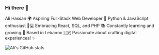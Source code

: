 ### Hi there 👋

Ali Hassan 🌍 
Aspiring Full-Stack Web Developer 🚀 
Python & JavaScript enthusiast 🐍💻 
Embracing React, SQL, and PHP 📚 
Constantly learning and growing 🌱 
Based in Lebanon 🇱🇧 
Passionate about crafting digital experiences! ✨

![Ali's GitHub stats](https://github-readme-stats.vercel.app/api?username=Ali-H-Hassan&theme=dark&show_icons=true)
